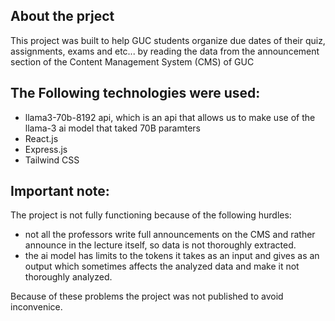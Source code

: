 ## About the prject
This project was built to help GUC students organize due dates of their quiz, assignments, exams and etc... by reading the data from the announcement section of the Content Management System (CMS) of GUC

## The Following technologies were used:
 - llama3-70b-8192 api, which is an api that allows us to make use of the llama-3  ai model that taked 70B paramters
 - React.js
 - Express.js
 - Tailwind CSS

##  Important note:
The project is not fully functioning because of the following hurdles:
  - not all the professors write full announcements on the CMS and rather announce in the lecture itself, so data is not thoroughly extracted.
  - the ai model has limits to the tokens it takes as an input and gives as an output which sometimes affects the analyzed data and make it not thoroughly analyzed.
    
Because of these problems the project was not published to avoid inconvenice. 
